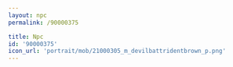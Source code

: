 ```yaml
---
layout: npc
permalink: /90000375

title: Npc
id: '90000375'
icon_url: 'portrait/mob/21000305_m_devilbattridentbrown_p.png'
---
```

